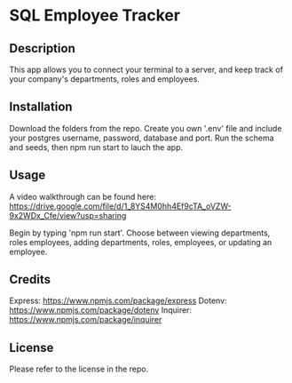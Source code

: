 # SQL Employee Tracker

## Description

This app allows you to connect your terminal to a server, and keep track of your company's departments, roles and employees.

## Installation

Download the folders from the repo. Create you own '.env' file and include your postgres username, password, database and port. Run the schema and seeds, then npm run start to lauch the app.

## Usage

A video walkthrough can be found here: https://drive.google.com/file/d/1_8YS4M0hh4Ef9cTA_oVZW-9x2WDx_Cfe/view?usp=sharing

Begin by typing 'npm run start'. Choose between viewing departments, roles employees, adding departments, roles, employees, or updating an employee.

## Credits

Express: https://www.npmjs.com/package/express
Dotenv: https://www.npmjs.com/package/dotenv
Inquirer: https://www.npmjs.com/package/inquirer

## License

Please refer to the license in the repo.


